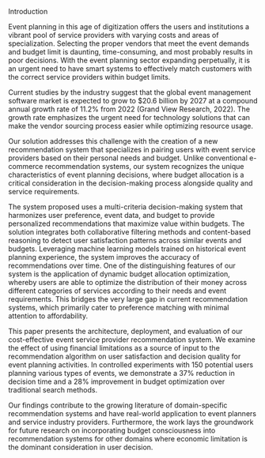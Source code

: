 Introduction

Event planning in this age of digitization offers the users and institutions a vibrant pool of service providers with varying costs and areas of specialization. Selecting the proper vendors that meet the event demands and budget limit is daunting, time-consuming, and most probably results in poor decisions. With the event planning sector expanding perpetually, it is an urgent need to have smart systems to effectively match customers with the correct service providers within budget limits.

Current studies by the industry suggest that the global event management software market is expected to grow to $20.6 billion by 2027 at a compound annual growth rate of 11.2% from 2022 (Grand View Research, 2022). The growth rate emphasizes the urgent need for technology solutions that can make the vendor sourcing process easier while optimizing resource usage.

Our solution addresses this challenge with the creation of a new recommendation system that specializes in pairing users with event service providers based on their personal needs and budget. Unlike conventional e-commerce recommendation systems, our system recognizes the unique characteristics of event planning decisions, where budget allocation is a critical consideration in the decision-making process alongside quality and service requirements.

The system proposed uses a multi-criteria decision-making system that harmonizes user preference, event data, and budget to provide personalized recommendations that maximize value within budgets. The solution integrates both collaborative filtering methods and content-based reasoning to detect user satisfaction patterns across similar events and budgets. Leveraging machine learning models trained on historical event planning experience, the system improves the accuracy of recommendations over time. One of the distinguishing features of our system is the application of dynamic budget allocation optimization, whereby users are able to optimize the distribution of their money across different categories of services according to their needs and event requirements. This bridges the very large gap in current recommendation systems, which primarily cater to preference matching with minimal attention to affordability.

This paper presents the architecture, deployment, and evaluation of our cost-effective event service provider recommendation system. We examine the effect of using financial limitations as a source of input to the recommendation algorithm on user satisfaction and decision quality for event planning activities. In controlled experiments with 150 potential users planning various types of events, we demonstrate a 37% reduction in decision time and a 28% improvement in budget optimization over traditional search methods.

Our findings contribute to the growing literature of domain-specific recommendation systems and have real-world application to event planners and service industry providers. Furthermore, the work lays the groundwork for future research on incorporating budget consciousness into recommendation systems for other domains where economic limitation is the dominant consideration in user decision.